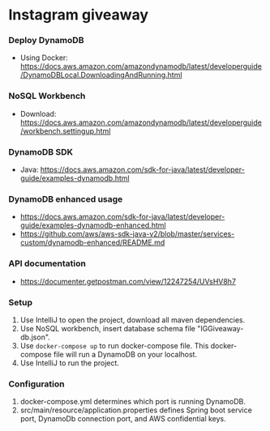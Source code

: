 # Instagram giveaway

### Deploy DynamoDB
- Using Docker: https://docs.aws.amazon.com/amazondynamodb/latest/developerguide/DynamoDBLocal.DownloadingAndRunning.html

### NoSQL Workbench
- Download: https://docs.aws.amazon.com/amazondynamodb/latest/developerguide/workbench.settingup.html

### DynamoDB SDK
- Java: https://docs.aws.amazon.com/sdk-for-java/latest/developer-guide/examples-dynamodb.html

### DynamoDB enhanced usage
- https://docs.aws.amazon.com/sdk-for-java/latest/developer-guide/examples-dynamodb-enhanced.html
- https://github.com/aws/aws-sdk-java-v2/blob/master/services-custom/dynamodb-enhanced/README.md

### API documentation
- https://documenter.getpostman.com/view/12247254/UVsHV8h7

### Setup
1. Use IntelliJ to open the project, download all maven dependencies.
2. Use NoSQL workbench, insert database schema file "IGGiveaway-db.json".
3. Use `docker-compose up` to run docker-compose file. This docker-compose file will run a DynamoDB on your localhost.
4. Use IntelliJ to run the project.

### Configuration
1. docker-compose.yml determines which port is running DynamoDB.
2. src/main/resource/application.properties defines Spring boot service port, DynamoDb connection port, and AWS confidential keys.
